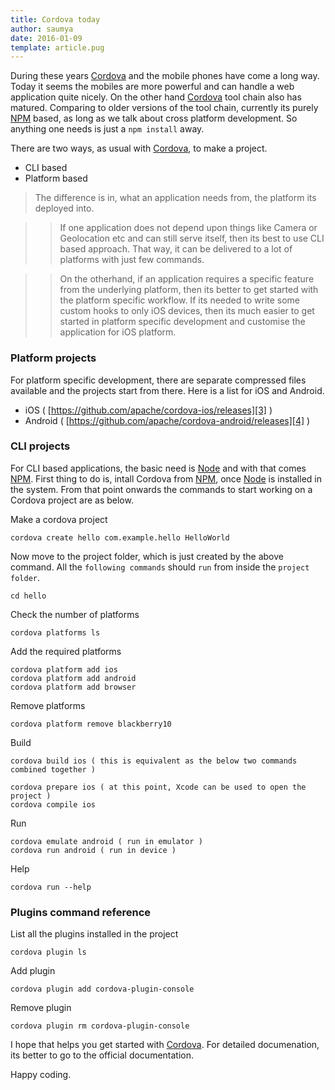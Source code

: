 ```yaml
---
title: Cordova today
author: saumya
date: 2016-01-09
template: article.pug
---
```




During these years [Cordova][1] and the mobile phones have come a long way. Today it seems the mobiles are more powerful and can handle a web application quite nicely. On the other hand [Cordova][1] tool chain also has matured. Comparing to older versions of the tool chain, currently its purely [NPM][2] based, as long as we talk about cross platform development. So anything one needs is just a `npm install` away.   

<span class="more"></span>

There are two ways, as usual with [Cordova][1], to make a project.
 - CLI based
 - Platform based

> The difference is in, what an application needs from, the platform its deployed into. 


> > If one application does not depend upon things like Camera or Geolocation etc and can still serve itself, then its best to use CLI based approach. That way, it can be delivered to a lot of platforms with just few commands.   


> > On the otherhand, if an application requires a specific feature from the underlying platform, then its better to get started with the platform specific workflow. If its needed to write some custom hooks to only iOS devices, then its much easier to get started in platform specific development and customise the application for iOS platform.    


### Platform projects ###

For platform specific development, there are separate compressed files available and the projects start from there. Here is a list for iOS and Android.

 - iOS ( [https://github.com/apache/cordova-ios/releases][3] )
 - Android ( [https://github.com/apache/cordova-android/releases][4] )

### CLI projects ###

For CLI based applications, the basic need is [Node][5] and with that comes [NPM][2]. First thing to do is, intall Cordova from [NPM][2], once [Node][5] is installed in the system. From that point onwards the commands to start working on a Cordova project are as below.          


Make a cordova project
```
cordova create hello com.example.hello HelloWorld
```
Now move to the project folder, which is just created by the above command. All the `following commands` should `run` from inside the `project folder`.
```
cd hello
```
Check the number of platforms
```
cordova platforms ls
```
Add the required platforms
```
cordova platform add ios
cordova platform add android
cordova platform add browser
```
Remove platforms
```
cordova platform remove blackberry10
```
Build
```
cordova build ios ( this is equivalent as the below two commands combined together )

cordova prepare ios ( at this point, Xcode can be used to open the project )
cordova compile ios
```
Run
```
cordova emulate android ( run in emulator )
cordova run android ( run in device )
```
Help
```
cordova run --help
```

### Plugins command reference ###

List all the plugins installed in the project
```
cordova plugin ls
```

Add plugin
```
cordova plugin add cordova-plugin-console
```
Remove plugin
```
cordova plugin rm cordova-plugin-console
```
I hope that helps you get started with [Cordova][1]. For detailed documenation, its better to go to the official documentation. 



Happy coding.


[1]: https://cordova.apache.org/
[2]: https://www.npmjs.com/
[3]: https://github.com/apache/cordova-ios/releases
[4]: https://github.com/apache/cordova-android/releases
[5]: https://nodejs.org/en/
















